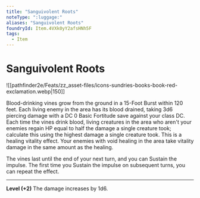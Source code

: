 ```yaml
---
title: "Sanguivolent Roots"
noteType: ":luggage:"
aliases: "Sanguivolent Roots"
foundryId: Item.4VXk0yY2afsHNh5F
tags:
  - Item
---
```


# Sanguivolent Roots
![[pathfinder2e/Feats/zz_asset-files/icons-sundries-books-book-red-exclamation.webp|150]]

Blood-drinking vines grow from the ground in a 15-Foot Burst within 120 feet. Each living enemy in the area has its blood drained, taking 3d6 piercing damage with a DC 0 Basic Fortitude save against your class DC. Each time the vines drink blood, living creatures in the area who aren't your enemies regain HP equal to half the damage a single creature took; calculate this using the highest damage a single creature took. This is a healing vitality effect. Your enemies with void healing in the area take vitality damage in the same amount as the healing.

The vines last until the end of your next turn, and you can Sustain the impulse. The first time you Sustain the impulse on subsequent turns, you can repeat the effect.

* * *

**Level (+2)** The damage increases by 1d6.
